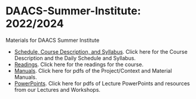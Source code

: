 # DAACS-Summer-Institute: 2022/2024
Materials for DAACS Summer Institute
* [Schedule, Course Description, and Syllabus](https://github.com/DAACS-Research-Consortium/DAACS-Summer-Institute/tree/main/Schedule-and-Syllabus). Click here for the Course Description and the Daily Schedule and Syllabus.
* [Readings](https://github.com/DAACS-Research-Consortium/DAACS-Summer-Institute/tree/main/Readings). Click here for the readings for the course. 
* [Manuals](https://github.com/DAACS-Research-Consortium/DAACS-Summer-Institute/tree/main/Manuals). Click here for pdfs of the Project/Context and Material Manuals. 
* [PowerPoints](https://github.com/DAACS-Research-Consortium/DAACS-Summer-Institute/tree/main/Powerpoints-and-Resources). Click here for pdfs of Lecture PowerPoints and resources from our Lectures and Workshops.
